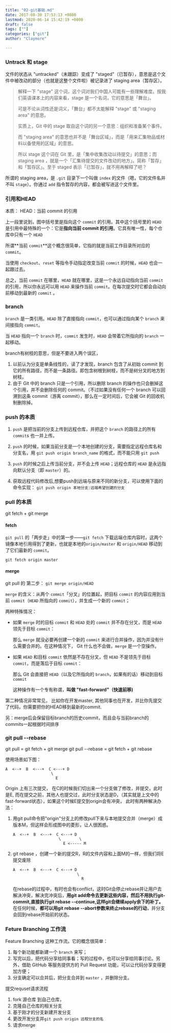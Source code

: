 ```yaml
---
title: "02-git基础.md"
date: 2017-08-30 17:53:13 +0800
lastmod: 2020-06-14 15:42:19 +0800
draft: false
tags: [""]
categories: ["git"]
author: "Claymore"

---
```



### Untrack 和 stage

文件的状态从 "untracked"（未跟踪）变成了 "staged"（已暂存），意思是这个文件中被改动的部分（也就是这整个文件啦）被记录进了 staging area（暂存区）。

> 解释一下 "stage" 这个词，这个词对我们中国人可能有一些理解难度。按我们英语课本上的内容来看，stage 是一个名词，它的意思是「舞台」。
>
> 可是不论从词性还是词义，「舞台」都不太能解释 "stage" 或 "staging area" 的意思。
>
> 实质上，Git 中的 stage 取自这个词的另一个意思：组织和准备某个事件。
>
> 而 "staging area" 的意思也并不是「舞台区域」，而是「用来汇集物品或材料以备使用的区域」的意思。
>
> 所以 stage 这个词在 Git 里，是「集中收集改动以待提交」的意思；而 staging area ，就是一个「汇集待提交的文件改动的地方」。简称「暂存」和「暂存区」。至于 staged 表示「已暂存」，就不用再解释了吧？

所谓的 staging area，是 `.git` 目录下一个叫做 `index` 的文件（嗯，它的文件名并不叫 `stage`）。你通过 `add` 指令暂存的内容，都会被写进这个文件里。



### 引用和HEAD

本质： HEAD：当前 commit 的引用

上一段里说到，图中括号里是指向这个 `commit` 的引用。其中这个括号里的 `HEAD` 是引用中最特殊的一个：它是**指向当前 commit 的引用**。它具有唯一性，每个仓库中只有一个 `HEAD`

所谓**当前 `commit`**这个概念很简单，它指的就是当前工作目录所对应的 `commit`。

当使用 `checkout`、`reset` 等指令手动指定改变当前 `commit` 的时候，`HEAD` 也会一起跟过去。

总之，当前 `commit` 在哪里，`HEAD` 就在哪里，这是一个永远自动指向当前 `commit` 的引用，所以你永远可以用 `HEAD` 来操作当前 `commit`。在每次提交时它都会自动向前移动到最新的 `commit` 。



### branch

`branch` 是一类引用。`HEAD` 除了直接指向 `commit`，也可以通过指向某个 `branch` 来间接指向 `commit`。

当 `HEAD` 指向一个 `branch` 时，`commit` 发生时，`HEAD` 会带着它所指向的 `branch` 一起移动。

branch有树枝的意思，但是不要进入两个误区，

1. 以前认为分支是单条线性的，读了才发现，branch 包含了从初始 commit 到它的所有路径，而不是一条路径。即包含树根到树枝，而不是树分叉的地方到树枝。
2. 由于 Git 中的 branch 只是一个引用，所以删除 branch 的操作也只会删掉这个引用，并不会删除任何的 commit。（不过如果没有任何一个 branch 可以回溯到这条 commit（游离 commit），那么在一定时间后，它会被 Git 的回收机制删除掉。



### push 的本质

1. `push` 是把当前的分支上传到远程仓库，并把这个 `branch` 的路径上的所有 `commit`s 也一并上传。
2. `push` 的时候，如果当前分支是一个本地创建的分支，需要指定远程仓库名和分支名，用 `git push origin branch_name` 的格式，而不能只用 `git push`
3. `push` 的时候之后上传当前分支，并不会上传 `HEAD`；远程仓库的 `HEAD` 是永远指向默认分支（即 `master`）的。

4. 获取远程代码修改后,想要push到远端与原来不同的新分支，可以使用下面的命令实现：
   `git push origin 本地分支:远端希望创建的分支`



### pull 的本质

git fetch + git merge

#### fetch

`git pull` 的「两步走」中的第一步——`git fetch` 下载远端仓库内容时，这两个镜像本地引用得到了更新，也就是本地的`origin/master` 和 `origin/HEAD` 移动到了它们最新的 `commit`。

`git fetch origin master`



#### merge

git pull 的 第二步：  `git merge origin/HEAD`

`merge` 的含义：从两个 `commit`「分叉」的位置起，把目标 `commit` 的内容应用到当前 `commit`（`HEAD` 所指向的 `commit`），并生成一个新的 `commit`；

两种特殊情况：

* 如果 `merge` 时的目标 `commit` 和 `HEAD` 处的 `commit` 并不存在分叉，而是 `HEAD` 领先于目标 `commit`：

  那么 `merge` 就没必要再创建一个新的 `commit` 来进行合并操作，因为并没有什么需要合并的。在这种情况下， Git 什么也不会做，`merge` 是一个空操作。

* 如果 `HEAD` 和目标 `commit` 依然是不存在分叉，但 `HEAD` 不是领先于目标 `commit`，而是落后于目标 `commit`：

  那么 Git 会直接把 `HEAD`（以及它所指向的 `branch`，如果有的话）移动到目标 `commit`

  这种操作有一个专有称谓，**叫做 "fast-forward"（快速前移)**



第二种情况非常常见， 比如你在开发master, 其他同事也在开发，并比你先提交了代码，你需要把你的HEAD移到最新的commit.

 

另：merge后会保留目标branch的历史commit，而且会与当前branch的commits一起根据时间排序



### git pull --rebase

git pull = git fetch + git merge
git pull --rebase = git fetch + git rebase

使用场景如下图：

``` 
A  <--+  B  <---+  C <---+ D
                    \
                      E
```

Origin 上有三次提交， 在C的时候我们切出来一个分支做了修改，并提交，此时是E, 而在提交之前，其他人也提交过，此时分支状态是D，（其实就是上文中的fast-forward状态），如果这个时候E提交到origin会有冲突， 此时有两种解决办法：

1. 用git pull命令把"origin"分支上的修改pull下来与本地提交合并（merge）成版本M，但这样会形成图中的菱形，让人很困惑。

   ``` 
   A  <--+  B  <---+  C <---+ D
                       \        \
                         E <----- M 
   ```

2. git rebase ，创建一个新的提交R，R的文件内容和上面M的一样，但我们将E提交废除

   ``` 
   A  <--+  B  <---+  C <---+ D
                               \
                                 R
   ```

   在rebase的过程中，有时也会有conflict，这时Git会停止rebase并让用户去解决冲突，解决完冲突后，**用git add命令去更新这些内容，然后不用执行git-commit,直接执行git rebase --continue,这样git会继续apply余下的补丁。**
   在任何时候，**都可以用git rebase --abort参数来终止rebase的行动**，并分支会回到rebase开始前的状态。



### Feture Branching 工作流

 Feature Branching 这种工作流。它的概念很简单：

1. 每个新功能都新建一个 `branch` 来写；
2. 写完以后，把代码分享给同事看；写的过程中，也可以分享给同事讨论。另外，借助 GitHub 等服务提供方的 Pull Request 功能，可以让代码分享变得更加方便；
3. 分支确定可以合并后，把分支合并到 `master` ，并删除分支。



 提交requset请求流程

1. fork 源仓库 到自己仓库，
2. 克隆自己仓库的相关分支
3. 基于刚才的分支新建开发分支
4. 更改开发分支并`git push origin 远程分支的名`
5. 请求merge
